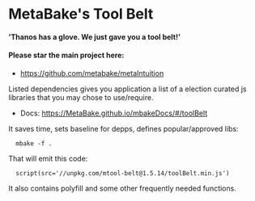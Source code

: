 
# MetaBake's Tool Belt

#### 'Thanos has a glove. We just gave you a tool belt!'

#### Please star the main project here:
- https://github.com/metabake/metaIntuition


Listed dependencies gives you application a list of a election curated js libraries that you may chose to use/require.

- Docs: https://MetaBake.github.io/mbakeDocs/#/toolBelt

It saves time, sets baseline for depps, defines popular/approved libs:

      mbake -f .

That will emit this code:

      script(src='//unpkg.com/mtool-belt@1.5.14/toolBelt.min.js')

It also contains polyfill and some other frequently needed functions.
